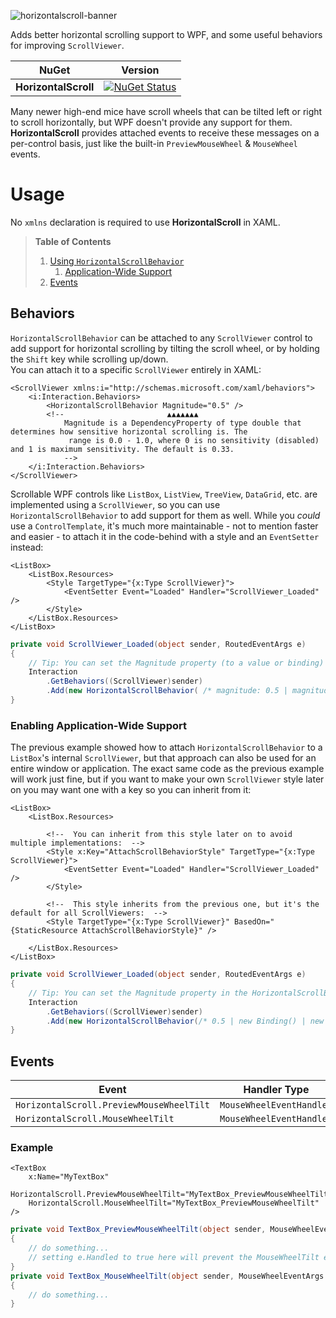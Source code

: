 ![horizontalscroll-banner](https://github.com/radj307/HorizontalScroll/assets/1927798/f7acf6f9-535a-43d7-bf83-88725dd2cb0b)

Adds better horizontal scrolling support to WPF, and some useful behaviors for improving `ScrollViewer`.

| NuGet                | Version |
|----------------------|---------|
| **HorizontalScroll** | [![NuGet Status](http://img.shields.io/nuget/v/HorizontalScroll.svg?style=flat&logo=nuget&label=NuGet)](https://www.nuget.org/packages/HorizontalScroll) |

Many newer high-end mice have scroll wheels that can be tilted left or right to scroll horizontally, but WPF doesn't provide any support for them. **HorizontalScroll** provides attached events to receive these messages on a per-control basis, just like the built-in `PreviewMouseWheel` & `MouseWheel` events.

# Usage

No `xmlns` declaration is required to use **HorizontalScroll** in XAML.

> **Table of Contents**
> 
> 1. [Using `HorizontalScrollBehavior`](#behaviors)
>    1. [Application-Wide Support](#enabling-application-wide-support)
> 3. [Events](#events)

## Behaviors

`HorizontalScrollBehavior` can be attached to any `ScrollViewer` control to add support for horizontal scrolling by tilting the scroll wheel, or by holding the `Shift` key while scrolling up/down.  
You can attach it to a specific `ScrollViewer` entirely in XAML:  
```xaml
<ScrollViewer xmlns:i="http://schemas.microsoft.com/xaml/behaviors">
    <i:Interaction.Behaviors>
        <HorizontalScrollBehavior Magnitude="0.5" />
        <!--                       ▲▲▲▲▲▲▲
            Magnitude is a DependencyProperty of type double that determines how sensitive horizontal scrolling is. The
             range is 0.0 - 1.0, where 0 is no sensitivity (disabled) and 1 is maximum sensitivity. The default is 0.33.
            -->
    </i:Interaction.Behaviors>
</ScrollViewer>
```
Scrollable WPF controls like `ListBox`, `ListView`, `TreeView`, `DataGrid`, etc. are implemented using a `ScrollViewer`, so you can use `HorizontalScrollBehavior` to add support for them as well. While you *could* use a `ControlTemplate`, it's much more maintainable - not to mention faster and easier - to attach it in the code-behind with a style and an `EventSetter` instead:  
```xaml
<ListBox>
    <ListBox.Resources>
        <Style TargetType="{x:Type ScrollViewer}">
            <EventSetter Event="Loaded" Handler="ScrollViewer_Loaded" />
        </Style>
    </ListBox.Resources>
</ListBox>
```
```csharp
private void ScrollViewer_Loaded(object sender, RoutedEventArgs e)
{
    // Tip: You can set the Magnitude property (to a value or binding) in the HorizontalScrollBehavior constructor.
    Interaction
        .GetBehaviors((ScrollViewer)sender)
        .Add(new HorizontalScrollBehavior( /* magnitude: 0.5 | magnitudeBinding: new Binding() */ ));
}
```

### Enabling Application-Wide Support

The previous example showed how to attach `HorizontalScrollBehavior` to a `ListBox`'s internal `ScrollViewer`, but that approach can also be used for an entire window or application. The exact same code as the previous example will work just fine, but if you want to make your own `ScrollViewer` style later on you may want one with a key so you can inherit from it:  
```xaml
<ListBox>
    <ListBox.Resources>

        <!--  You can inherit from this style later on to avoid multiple implementations:  -->
        <Style x:Key="AttachScrollBehaviorStyle" TargetType="{x:Type ScrollViewer}">
            <EventSetter Event="Loaded" Handler="ScrollViewer_Loaded" />
        </Style>

        <!--  This style inherits from the previous one, but it's the default for all ScrollViewers:  -->
        <Style TargetType="{x:Type ScrollViewer}" BasedOn="{StaticResource AttachScrollBehaviorStyle}" />

    </ListBox.Resources>
</ListBox>
```
```csharp
private void ScrollViewer_Loaded(object sender, RoutedEventArgs e)
{
    // Tip: You can set the Magnitude property in the HorizontalScrollBehavior constructor.
    Interaction
        .GetBehaviors((ScrollViewer)sender)
        .Add(new HorizontalScrollBehavior(/* 0.5 | new Binding() | new MultiBinding() */));
}
```


## Events

| Event                                    | Handler Type             | EventArgs Type        |
|------------------------------------------|--------------------------|-----------------------|
| `HorizontalScroll.PreviewMouseWheelTilt` | `MouseWheelEventHandler` | `MouseWheelEventArgs` |
| `HorizontalScroll.MouseWheelTilt`        | `MouseWheelEventHandler` | `MouseWheelEventArgs` |

### Example

```xaml
<TextBox
    x:Name="MyTextBox"
    HorizontalScroll.PreviewMouseWheelTilt="MyTextBox_PreviewMouseWheelTilt"
    HorizontalScroll.MouseWheelTilt="MyTextBox_PreviewMouseWheelTilt" />
```

```csharp
private void TextBox_PreviewMouseWheelTilt(object sender, MouseWheelEventArgs e)
{
    // do something...
    // setting e.Handled to true here will prevent the MouseWheelTilt event from firing.
}
private void TextBox_MouseWheelTilt(object sender, MouseWheelEventArgs e)
{
    // do something...
}
```
